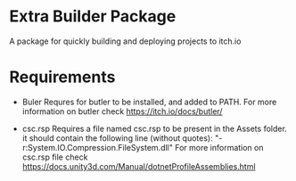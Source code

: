 # Extra Builder Package
A package for quickly building and deploying projects to itch.io

# Requirements
- Buler
Requres for butler to be installed, and added to PATH.
For more information on butler check https://itch.io/docs/butler/

- csc.rsp
Requires a file named csc.rsp to be present in the Assets folder.
it should contain the following line (without quotes):
"-r:System.IO.Compression.FileSystem.dll"
For more information on csc.rsp file check https://docs.unity3d.com/Manual/dotnetProfileAssemblies.html